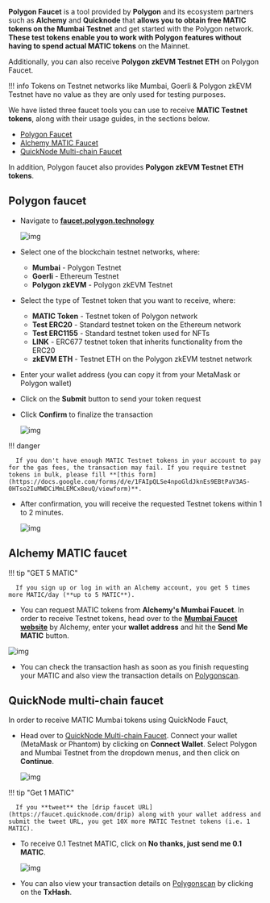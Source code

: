 **Polygon Faucet** is a tool provided by **Polygon** and its ecosystem partners such as **Alchemy** and **Quicknode** that **allows you to obtain free MATIC tokens on the Mumbai Testnet** and get started with the Polygon network. **These test tokens enable you to work with Polygon features without having to spend actual MATIC tokens** on the Mainnet.

Additionally, you can also receive **Polygon zkEVM Testnet ETH** on Polygon Faucet.

!!! info
      Tokens on Testnet networks like Mumbai, Goerli & Polygon zkEVM Testnet have no value as they are only used for testing purposes.

We have listed three faucet tools you can use to receive **MATIC Testnet tokens**, along with their usage guides, in the sections below.

- [Polygon Faucet](https://faucet.polygon.technology/)
- [Alchemy MATIC Faucet](https://mumbaifaucet.com/)
- [QuickNode Multi-chain Faucet](https://faucet.quicknode.com/drip)

In addition, Polygon faucet also provides **Polygon zkEVM Testnet ETH tokens**.

## Polygon faucet

- Navigate to [**faucet.polygon.technology**](https://faucet.polygon.technology/)

   ![img](../../img/tools/gas/faucet.png)

- Select one of the blockchain testnet networks, where:
  - **Mumbai** - Polygon Testnet
  - **Goerli** - Ethereum Testnet
  - **Polygon zkEVM** - Polygon zkEVM Testnet

- Select the type of Testnet token that you want to receive, where:
  - **MATIC Token** - Testnet token of Polygon network
  - **Test ERC20** - Standard testnet token on the Ethereum network
  - **Test ERC1155** - Standard testnet token used for NFTs
  - **LINK** - ERC677 testnet token that inherits functionality from the ERC20
  - **zkEVM ETH** - Testnet ETH on the Polygon zkEVM testnet network

- Enter your wallet address (you can copy it from your MetaMask or Polygon wallet)

- Click on the **Submit** button to send your token request

- Click **Confirm** to finalize the transaction

   ![img](../../img/tools/gas/confirm-transaction.png)

!!! danger

      If you don't have enough MATIC Testnet tokens in your account to pay for the gas fees, the transaction may fail. If you require testnet tokens in bulk, please fill **[this form](https://docs.google.com/forms/d/e/1FAIpQLSe4npoGldJknEs9EBtPaV3AS-0HTso2IuMWDCiMmLEMCx8euQ/viewform)**.

- After confirmation, you will receive the requested Testnet tokens within 1 to 2 minutes.

   ![img](../../img/tools/gas/success.png)

## Alchemy MATIC faucet

!!! tip "GET 5 MATIC"

      If you sign up or log in with an Alchemy account, you get 5 times more MATIC/day (**up to 5 MATIC**).

- You can request MATIC tokens from **Alchemy's Mumbai Faucet**. In order to receive Testnet tokens, head over to the [**Mumbai Faucet website**](https://mumbaifaucet.com/) by Alchemy, enter your **wallet address** and hit the **Send Me MATIC** button.

![img](../../img/tools/gas/alchemy-faucet1.png)

- You can check the transaction hash as soon as you finish requesting your MATIC and also view the transaction details on [Polygonscan](https://mumbai.polygonscan.com/).

## QuickNode multi-chain faucet

In order to receive MATIC Mumbai tokens using QuickNode Fauct,

- Head over to [QuickNode Multi-chain Faucet](https://faucet.quicknode.com/drip). Connect your wallet (MetaMask or Phantom) by clicking on **Connect Wallet**. Select Polygon and Mumbai Testnet from the dropdown menus, and then click on **Continue**.

   ![img](../../img/tools/gas/quicknode-faucet2.png)

!!! tip "Get 1 MATIC"

      If you **tweet** the [drip faucet URL](https://faucet.quicknode.com/drip) along with your wallet address and submit the tweet URL, you get 10X more MATIC Testnet tokens (i.e. 1 MATIC).

- To receive 0.1 Testnet MATIC, click on **No thanks, just send me 0.1 MATIC**.

   ![img](../../img/tools/gas/quicknode-faucet3.png)

- You can also view your transaction details on [Polygonscan](https://mumbai.polygonscan.com/) by clicking on the **TxHash**.
